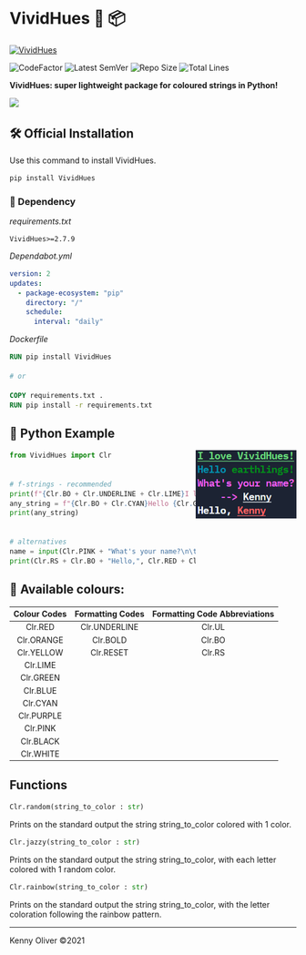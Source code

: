 # VividHues :rainbow: :package:

[![VividHues](https://github.com/KennyOliver/VividHues/actions/workflows/publish_to_test_pypi.yml/badge.svg)](https://github.com/KennyOliver/VividHues/actions/workflows/publish_to_test_pypi.yml)

![CodeFactor](https://www.codefactor.io/repository/github/KennyOliver/vividHues/badge?style=for-the-badge)
![Latest SemVer](https://img.shields.io/github/v/tag/KennyOliver/vividHues?label=version&sort=semver&style=for-the-badge)
![Repo Size](https://img.shields.io/github/repo-size/KennyOliver/vividHues?style=for-the-badge)
![Total Lines](https://img.shields.io/tokei/lines/github/KennyOliver/vividHues?style=for-the-badge)

<!-- [![repl](https://repl.it/badge/github/KennyOliver/vividHues)](https://repl.it/@KennyOliver/vividHues) -->

**VividHues: super lightweight package for coloured strings in Python!**

<a href="https://pypi.org/project/VividHues/"><img src="https://img.shields.io/badge/PyPi-3775A9?style=for-the-badge&logo=pypi&logoColor=white" /></a>

## :hammer_and_wrench: Official Installation
Use this command to install VividHues.
```bash
pip install VividHues
```

### :bricks: Dependency
_requirements.txt_
```
VividHues>=2.7.9
```

_Dependabot.yml_
```yaml
version: 2
updates:
  - package-ecosystem: "pip"
    directory: "/"
    schedule:
      interval: "daily"
```

_Dockerfile_
```dockerfile
RUN pip install VividHues

# or

COPY requirements.txt .
RUN pip install -r requirements.txt
```


## :toolbox: Python Example

<img src="vividhues-demo.jpg" align="right" />

```python
from VividHues import Clr


# f-strings - recommended
print(f"{Clr.BO + Clr.UNDERLINE + Clr.LIME}I love VividHues!{Clr.RS}")
any_string = f"{Clr.BO + Clr.CYAN}Hello {Clr.GREEN}earthlings!{Clr.RS}"
print(any_string)


# alternatives
name = input(Clr.PINK + "What's your name?\n\t--> " + Clr.RS + Clr.UL)
print(Clr.RS + Clr.BO + "Hello,", Clr.RED + Clr.UL + name)
```

## :rainbow: Available colours:

| Colour Codes | Formatting Codes | Formatting Code Abbreviations |
| :----------: | :--------------: | :---------------------------: |
| Clr.RED      | Clr.UNDERLINE    | Clr.UL |
| Clr.ORANGE   | Clr.BOLD         | Clr.BO |
| Clr.YELLOW   | Clr.RESET        | Clr.RS |
| Clr.LIME     |                  |
| Clr.GREEN    |                  |
| Clr.BLUE     |                  |
| Clr.CYAN     |                  |
| Clr.PURPLE   |                  |
| Clr.PINK     |                  |
| Clr.BLACK    |                  |
| Clr.WHITE    |                  |

## Functions

```python
Clr.random(string_to_color : str)
```
Prints on the standard output the string string_to_color colored with 1 color.

```python
Clr.jazzy(string_to_color : str)
```
Prints on the standard output the string string_to_color, with each letter colored with 1 random color.

```python
Clr.rainbow(string_to_color : str)
```
Prints on the standard output the string string_to_color, with the letter coloration following the rainbow pattern.

---
Kenny Oliver ©2021
